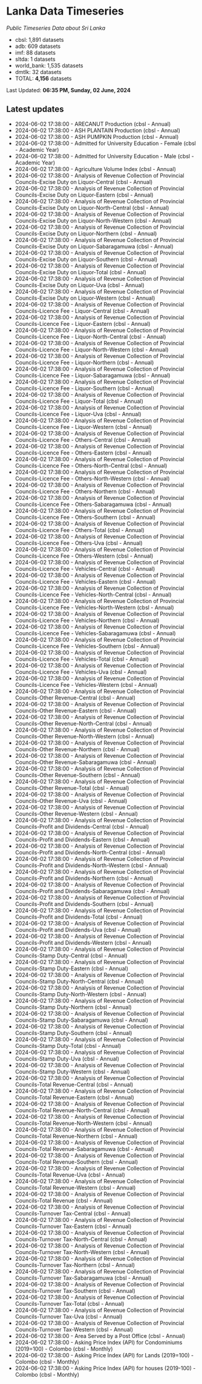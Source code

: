 # Lanka Data Timeseries
*Public Timeseries Data about Sri Lanka*

* cbsl: 1,891 datasets
* adb: 609 datasets
* imf: 88 datasets
* sltda: 1 datasets
* world_bank: 1,535 datasets
* dmtlk: 32 datasets
* TOTAL: **4,156** datasets

Last Updated: **06:35 PM, Sunday, 02 June, 2024**

## Latest updates

* 2024-06-02 17:38:00 - ARECANUT Production (cbsl - Annual)
* 2024-06-02 17:38:00 - ASH PLANTAIN Production (cbsl - Annual)
* 2024-06-02 17:38:00 - ASH PUMPKIN Production (cbsl - Annual)
* 2024-06-02 17:38:00 - Admitted for University Education - Female (cbsl - Academic Year)
* 2024-06-02 17:38:00 - Admitted for University Education - Male (cbsl - Academic Year)
* 2024-06-02 17:38:00 - Agriculture Volume Index (cbsl - Annual)
* 2024-06-02 17:38:00 - Analysis of Revenue Collection of Provincial Councils-Excise Duty on Liquor-Central (cbsl - Annual)
* 2024-06-02 17:38:00 - Analysis of Revenue Collection of Provincial Councils-Excise Duty on Liquor-Eastern (cbsl - Annual)
* 2024-06-02 17:38:00 - Analysis of Revenue Collection of Provincial Councils-Excise Duty on Liquor-North-Central (cbsl - Annual)
* 2024-06-02 17:38:00 - Analysis of Revenue Collection of Provincial Councils-Excise Duty on Liquor-North-Western (cbsl - Annual)
* 2024-06-02 17:38:00 - Analysis of Revenue Collection of Provincial Councils-Excise Duty on Liquor-Northern (cbsl - Annual)
* 2024-06-02 17:38:00 - Analysis of Revenue Collection of Provincial Councils-Excise Duty on Liquor-Sabaragamuwa (cbsl - Annual)
* 2024-06-02 17:38:00 - Analysis of Revenue Collection of Provincial Councils-Excise Duty on Liquor-Southern (cbsl - Annual)
* 2024-06-02 17:38:00 - Analysis of Revenue Collection of Provincial Councils-Excise Duty on Liquor-Total (cbsl - Annual)
* 2024-06-02 17:38:00 - Analysis of Revenue Collection of Provincial Councils-Excise Duty on Liquor-Uva (cbsl - Annual)
* 2024-06-02 17:38:00 - Analysis of Revenue Collection of Provincial Councils-Excise Duty on Liquor-Western (cbsl - Annual)
* 2024-06-02 17:38:00 - Analysis of Revenue Collection of Provincial Councils-Licence Fee - Liquor-Central (cbsl - Annual)
* 2024-06-02 17:38:00 - Analysis of Revenue Collection of Provincial Councils-Licence Fee - Liquor-Eastern (cbsl - Annual)
* 2024-06-02 17:38:00 - Analysis of Revenue Collection of Provincial Councils-Licence Fee - Liquor-North-Central (cbsl - Annual)
* 2024-06-02 17:38:00 - Analysis of Revenue Collection of Provincial Councils-Licence Fee - Liquor-North-Western (cbsl - Annual)
* 2024-06-02 17:38:00 - Analysis of Revenue Collection of Provincial Councils-Licence Fee - Liquor-Northern (cbsl - Annual)
* 2024-06-02 17:38:00 - Analysis of Revenue Collection of Provincial Councils-Licence Fee - Liquor-Sabaragamuwa (cbsl - Annual)
* 2024-06-02 17:38:00 - Analysis of Revenue Collection of Provincial Councils-Licence Fee - Liquor-Southern (cbsl - Annual)
* 2024-06-02 17:38:00 - Analysis of Revenue Collection of Provincial Councils-Licence Fee - Liquor-Total (cbsl - Annual)
* 2024-06-02 17:38:00 - Analysis of Revenue Collection of Provincial Councils-Licence Fee - Liquor-Uva (cbsl - Annual)
* 2024-06-02 17:38:00 - Analysis of Revenue Collection of Provincial Councils-Licence Fee - Liquor-Western (cbsl - Annual)
* 2024-06-02 17:38:00 - Analysis of Revenue Collection of Provincial Councils-Licence Fee - Others-Central (cbsl - Annual)
* 2024-06-02 17:38:00 - Analysis of Revenue Collection of Provincial Councils-Licence Fee - Others-Eastern (cbsl - Annual)
* 2024-06-02 17:38:00 - Analysis of Revenue Collection of Provincial Councils-Licence Fee - Others-North-Central (cbsl - Annual)
* 2024-06-02 17:38:00 - Analysis of Revenue Collection of Provincial Councils-Licence Fee - Others-North-Western (cbsl - Annual)
* 2024-06-02 17:38:00 - Analysis of Revenue Collection of Provincial Councils-Licence Fee - Others-Northern (cbsl - Annual)
* 2024-06-02 17:38:00 - Analysis of Revenue Collection of Provincial Councils-Licence Fee - Others-Sabaragamuwa (cbsl - Annual)
* 2024-06-02 17:38:00 - Analysis of Revenue Collection of Provincial Councils-Licence Fee - Others-Southern (cbsl - Annual)
* 2024-06-02 17:38:00 - Analysis of Revenue Collection of Provincial Councils-Licence Fee - Others-Total (cbsl - Annual)
* 2024-06-02 17:38:00 - Analysis of Revenue Collection of Provincial Councils-Licence Fee - Others-Uva (cbsl - Annual)
* 2024-06-02 17:38:00 - Analysis of Revenue Collection of Provincial Councils-Licence Fee - Others-Western (cbsl - Annual)
* 2024-06-02 17:38:00 - Analysis of Revenue Collection of Provincial Councils-Licence Fee - Vehicles-Central (cbsl - Annual)
* 2024-06-02 17:38:00 - Analysis of Revenue Collection of Provincial Councils-Licence Fee - Vehicles-Eastern (cbsl - Annual)
* 2024-06-02 17:38:00 - Analysis of Revenue Collection of Provincial Councils-Licence Fee - Vehicles-North-Central (cbsl - Annual)
* 2024-06-02 17:38:00 - Analysis of Revenue Collection of Provincial Councils-Licence Fee - Vehicles-North-Western (cbsl - Annual)
* 2024-06-02 17:38:00 - Analysis of Revenue Collection of Provincial Councils-Licence Fee - Vehicles-Northern (cbsl - Annual)
* 2024-06-02 17:38:00 - Analysis of Revenue Collection of Provincial Councils-Licence Fee - Vehicles-Sabaragamuwa (cbsl - Annual)
* 2024-06-02 17:38:00 - Analysis of Revenue Collection of Provincial Councils-Licence Fee - Vehicles-Southern (cbsl - Annual)
* 2024-06-02 17:38:00 - Analysis of Revenue Collection of Provincial Councils-Licence Fee - Vehicles-Total (cbsl - Annual)
* 2024-06-02 17:38:00 - Analysis of Revenue Collection of Provincial Councils-Licence Fee - Vehicles-Uva (cbsl - Annual)
* 2024-06-02 17:38:00 - Analysis of Revenue Collection of Provincial Councils-Licence Fee - Vehicles-Western (cbsl - Annual)
* 2024-06-02 17:38:00 - Analysis of Revenue Collection of Provincial Councils-Other Revenue-Central (cbsl - Annual)
* 2024-06-02 17:38:00 - Analysis of Revenue Collection of Provincial Councils-Other Revenue-Eastern (cbsl - Annual)
* 2024-06-02 17:38:00 - Analysis of Revenue Collection of Provincial Councils-Other Revenue-North-Central (cbsl - Annual)
* 2024-06-02 17:38:00 - Analysis of Revenue Collection of Provincial Councils-Other Revenue-North-Western (cbsl - Annual)
* 2024-06-02 17:38:00 - Analysis of Revenue Collection of Provincial Councils-Other Revenue-Northern (cbsl - Annual)
* 2024-06-02 17:38:00 - Analysis of Revenue Collection of Provincial Councils-Other Revenue-Sabaragamuwa (cbsl - Annual)
* 2024-06-02 17:38:00 - Analysis of Revenue Collection of Provincial Councils-Other Revenue-Southern (cbsl - Annual)
* 2024-06-02 17:38:00 - Analysis of Revenue Collection of Provincial Councils-Other Revenue-Total (cbsl - Annual)
* 2024-06-02 17:38:00 - Analysis of Revenue Collection of Provincial Councils-Other Revenue-Uva (cbsl - Annual)
* 2024-06-02 17:38:00 - Analysis of Revenue Collection of Provincial Councils-Other Revenue-Western (cbsl - Annual)
* 2024-06-02 17:38:00 - Analysis of Revenue Collection of Provincial Councils-Profit and Dividends-Central (cbsl - Annual)
* 2024-06-02 17:38:00 - Analysis of Revenue Collection of Provincial Councils-Profit and Dividends-Eastern (cbsl - Annual)
* 2024-06-02 17:38:00 - Analysis of Revenue Collection of Provincial Councils-Profit and Dividends-North-Central (cbsl - Annual)
* 2024-06-02 17:38:00 - Analysis of Revenue Collection of Provincial Councils-Profit and Dividends-North-Western (cbsl - Annual)
* 2024-06-02 17:38:00 - Analysis of Revenue Collection of Provincial Councils-Profit and Dividends-Northern (cbsl - Annual)
* 2024-06-02 17:38:00 - Analysis of Revenue Collection of Provincial Councils-Profit and Dividends-Sabaragamuwa (cbsl - Annual)
* 2024-06-02 17:38:00 - Analysis of Revenue Collection of Provincial Councils-Profit and Dividends-Southern (cbsl - Annual)
* 2024-06-02 17:38:00 - Analysis of Revenue Collection of Provincial Councils-Profit and Dividends-Total (cbsl - Annual)
* 2024-06-02 17:38:00 - Analysis of Revenue Collection of Provincial Councils-Profit and Dividends-Uva (cbsl - Annual)
* 2024-06-02 17:38:00 - Analysis of Revenue Collection of Provincial Councils-Profit and Dividends-Western (cbsl - Annual)
* 2024-06-02 17:38:00 - Analysis of Revenue Collection of Provincial Councils-Stamp Duty-Central (cbsl - Annual)
* 2024-06-02 17:38:00 - Analysis of Revenue Collection of Provincial Councils-Stamp Duty-Eastern (cbsl - Annual)
* 2024-06-02 17:38:00 - Analysis of Revenue Collection of Provincial Councils-Stamp Duty-North-Central (cbsl - Annual)
* 2024-06-02 17:38:00 - Analysis of Revenue Collection of Provincial Councils-Stamp Duty-North-Western (cbsl - Annual)
* 2024-06-02 17:38:00 - Analysis of Revenue Collection of Provincial Councils-Stamp Duty-Northern (cbsl - Annual)
* 2024-06-02 17:38:00 - Analysis of Revenue Collection of Provincial Councils-Stamp Duty-Sabaragamuwa (cbsl - Annual)
* 2024-06-02 17:38:00 - Analysis of Revenue Collection of Provincial Councils-Stamp Duty-Southern (cbsl - Annual)
* 2024-06-02 17:38:00 - Analysis of Revenue Collection of Provincial Councils-Stamp Duty-Total (cbsl - Annual)
* 2024-06-02 17:38:00 - Analysis of Revenue Collection of Provincial Councils-Stamp Duty-Uva (cbsl - Annual)
* 2024-06-02 17:38:00 - Analysis of Revenue Collection of Provincial Councils-Stamp Duty-Western (cbsl - Annual)
* 2024-06-02 17:38:00 - Analysis of Revenue Collection of Provincial Councils-Total Revenue-Central (cbsl - Annual)
* 2024-06-02 17:38:00 - Analysis of Revenue Collection of Provincial Councils-Total Revenue-Eastern (cbsl - Annual)
* 2024-06-02 17:38:00 - Analysis of Revenue Collection of Provincial Councils-Total Revenue-North-Central (cbsl - Annual)
* 2024-06-02 17:38:00 - Analysis of Revenue Collection of Provincial Councils-Total Revenue-North-Western (cbsl - Annual)
* 2024-06-02 17:38:00 - Analysis of Revenue Collection of Provincial Councils-Total Revenue-Northern (cbsl - Annual)
* 2024-06-02 17:38:00 - Analysis of Revenue Collection of Provincial Councils-Total Revenue-Sabaragamuwa (cbsl - Annual)
* 2024-06-02 17:38:00 - Analysis of Revenue Collection of Provincial Councils-Total Revenue-Southern (cbsl - Annual)
* 2024-06-02 17:38:00 - Analysis of Revenue Collection of Provincial Councils-Total Revenue-Uva (cbsl - Annual)
* 2024-06-02 17:38:00 - Analysis of Revenue Collection of Provincial Councils-Total Revenue-Western (cbsl - Annual)
* 2024-06-02 17:38:00 - Analysis of Revenue Collection of Provincial Councils-Total Revenue (cbsl - Annual)
* 2024-06-02 17:38:00 - Analysis of Revenue Collection of Provincial Councils-Turnover Tax-Central (cbsl - Annual)
* 2024-06-02 17:38:00 - Analysis of Revenue Collection of Provincial Councils-Turnover Tax-Eastern (cbsl - Annual)
* 2024-06-02 17:38:00 - Analysis of Revenue Collection of Provincial Councils-Turnover Tax-North-Central (cbsl - Annual)
* 2024-06-02 17:38:00 - Analysis of Revenue Collection of Provincial Councils-Turnover Tax-North-Western (cbsl - Annual)
* 2024-06-02 17:38:00 - Analysis of Revenue Collection of Provincial Councils-Turnover Tax-Northern (cbsl - Annual)
* 2024-06-02 17:38:00 - Analysis of Revenue Collection of Provincial Councils-Turnover Tax-Sabaragamuwa (cbsl - Annual)
* 2024-06-02 17:38:00 - Analysis of Revenue Collection of Provincial Councils-Turnover Tax-Southern (cbsl - Annual)
* 2024-06-02 17:38:00 - Analysis of Revenue Collection of Provincial Councils-Turnover Tax-Total (cbsl - Annual)
* 2024-06-02 17:38:00 - Analysis of Revenue Collection of Provincial Councils-Turnover Tax-Uva (cbsl - Annual)
* 2024-06-02 17:38:00 - Analysis of Revenue Collection of Provincial Councils-Turnover Tax-Western (cbsl - Annual)
* 2024-06-02 17:38:00 - Area Served by a Post Office (cbsl - Annual)
* 2024-06-02 17:38:00 - Asking Price Index (API) for Condominiums (2019=100) - Colombo (cbsl - Monthly)
* 2024-06-02 17:38:00 - Asking Price Index (API) for Lands (2019=100) - Colombo (cbsl - Monthly)
* 2024-06-02 17:38:00 - Asking Price Index (API) for houses (2019-100) - Colombo (cbsl - Monthly)